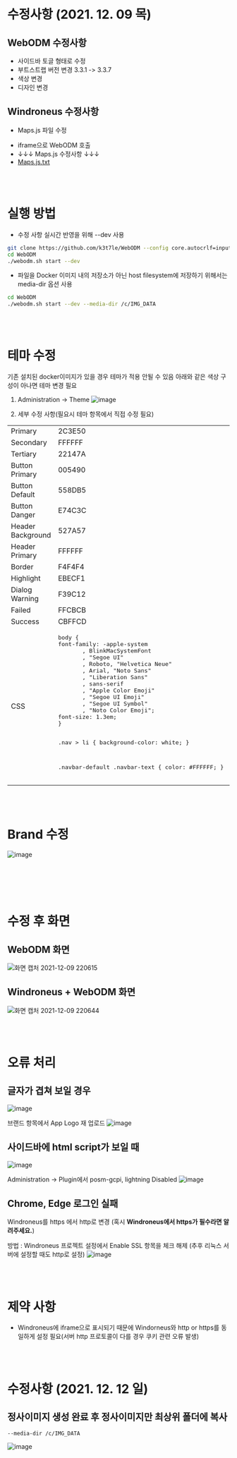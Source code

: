 # 수정사항 (2021. 12. 09 목)

## WebODM 수정사항
* 사이드바 토글 형태로 수정
* 부트스트랩 버전 변경 3.3.1 -> 3.3.7
* 색상 변경
* 디자인 변경

## Windroneus 수정사항
* Maps.js 파일 수정
- iframe으로 WebODM 호출
- ↓↓↓ Maps.js 수정사항 ↓↓↓
- [Maps.js.txt](https://github.com/k3t7le/WebODM/files/7685358/Maps.js.txt)


<br><br>
# 실행 방법
* 수정 사항 실시간 반영을 위해 --dev 사용

```bash
git clone https://github.com/k3t7le/WebODM --config core.autocrlf=input --depth 1
cd WebODM
./webodm.sh start --dev
```

* 파일을 Docker 이미지 내의 저장소가 아닌 host filesystem에 저장하기 위해서는 media-dir 옵션 사용

```bash
cd WebODM
./webodm.sh start --dev --media-dir /c/IMG_DATA
```

<br><br>
# 테마 수정
기존 설치된 docker이미지가 있을 경우 테마가 적용 안될 수 있음 
아래와 같은 색상 구성이 아나면 테마 변경 필요

1. Administration -> Theme
![image](https://user-images.githubusercontent.com/61860152/145421175-6ba91bb3-2bb4-4f2d-a9df-86bc56edbc99.png)

2. 세부 수정 사항(필요시 테마 항목에서 직접 수정 필요)
<table>
<tr><td>Primary</td> <td>2C3E50</td></tr>
<tr><td>Secondary</td> <td>FFFFFF</td></tr>
<tr><td>Tertiary</td> <td>22147A</td></tr>
<tr><td>Button Primary</td> <td>005490</td></tr>
<tr><td>Button Default</td> <td>558DB5</td></tr>
<tr><td>Button Danger</td> <td>E74C3C</td></tr>
<tr><td>Header Background</td> <td>527A57</td></tr>
<tr><td>Header Primary</td> <td>FFFFFF</td></tr>
<tr><td>Border</td> <td>F4F4F4</td></tr>
<tr><td>Highlight</td> <td>EBECF1</td></tr>
<tr><td>Dialog Warning</td> <td>F39C12</td></tr>
<tr><td>Failed</td> <td>FFCBCB</td></tr>
<tr><td>Success</td> <td>CBFFCD</td></tr>
<tr><td>CSS</td> 
<td>
<pre>
body {
font-family: -apple-system
       , BlinkMacSystemFont
       , "Segoe UI"
       , Roboto, "Helvetica Neue"
       , Arial, "Noto Sans"
       , "Liberation Sans"
       , sans-serif
       , "Apple Color Emoji"
       , "Segoe UI Emoji"
       , "Segoe UI Symbol"
       , "Noto Color Emoji";
font-size: 1.3em;
}

.nav > li {
background-color: white;
}

.navbar-default .navbar-text {
color: #FFFFFF;
}
</pre>
</td>
</tr>
</table>


<br><br>
# Brand 수정
![image](https://user-images.githubusercontent.com/61860152/145426680-2e740480-c424-4505-a726-7480c13ffde9.png)


<br><br><br><br>
# 수정 후 화면
## WebODM 화면
![화면 캡처 2021-12-09 220615](https://user-images.githubusercontent.com/61860152/145403072-3172df31-9f06-4371-9b65-4a8c20683bad.png)
## Windroneus + WebODM 화면
![화면 캡처 2021-12-09 220644](https://user-images.githubusercontent.com/61860152/145403337-8f2031c6-c8b6-4c8a-ba88-b04ed9245c45.png)

<br><br>
# 오류 처리
## 글자가 겹쳐 보일 경우 
![image](https://user-images.githubusercontent.com/61860152/145431323-6d0732fa-b869-4b5a-b9c7-cf5a43333a6d.png)

브랜드 항목에서 App Logo 재 업로드
![image](https://user-images.githubusercontent.com/61860152/145431548-4f63c1d4-07fb-4a0e-b07f-24dd493db2af.png)

## 사이드바에 html script가 보일 때
![image](https://user-images.githubusercontent.com/61860152/145432190-611622ab-8f68-44c4-8af9-ba8e7cdab1e9.png)

Administration -> Plugin에서 posm-gcpi, lightning Disabled
![image](https://user-images.githubusercontent.com/61860152/145432406-0962dc26-8d0e-4c4a-9d2c-3dbaf32416ae.png)

## Chrome, Edge 로그인 실패
Windroneus를 https 에서 http로 변경 (혹시 <b>Windroneus에서 https가 필수라면 알려주세요.</b>)

방법 : Windroneus 프로젝트 설정에서 Enable SSL 항목을 체크 해제 (추후 리눅스 서버에 설정할 때도 http로 설정)
![image](https://user-images.githubusercontent.com/61860152/145605336-8da69d6a-93bb-4e35-849e-1dd1497b89f2.png)



<br><br>
# 제약 사항
* Windroneus에 iframe으로 표시되기 때문에 Windorneus와 http or https를 동일하게 설정 필요(서버 http 프로토콜이 다를 경우 쿠키 관련 오류 발생)

<br><br>
# 수정사항 (2021. 12. 12 일)
## 정사이미지 생성 완료 후 정사이미지만 최상위 폴더에 복사 

`--media-dir /c/IMG_DATA`

![image](https://user-images.githubusercontent.com/61860152/145703527-90945df2-964f-41be-b2c6-de8b03037581.png)

